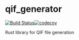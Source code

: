 # qif_generator

[![Build Status](https://github.com/rayslava/qif_generator/workflows/CI%20Build/badge.svg)](https://github.com/rayslava/receqif/actions?query=workflow%3A%22CI+Build%22)[![codecov](https://codecov.io/gh/rayslava/qif_generator/branch/master/graph/badge.svg?token=rBFeuBPCzm)](https://codecov.io/gh/rayslava/qif_generator)

Rust library for QIF file generation
